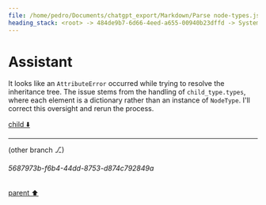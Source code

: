 ```yaml
---
file: /home/pedro/Documents/chatgpt_export/Markdown/Parse node-types.json for models..md
heading_stack: <root> -> 484de9b7-6d66-4eed-a655-00940b23dffd -> System -> 40bb608e-2dfa-4a1b-a046-7b8d340b36c3 -> System -> aaa2de54-e0e3-4848-813c-de80cbe3e253 -> User -> Basic Info -> Internal Nodes -> Task -> 9387b9ba-fae2-448c-b4df-a2a1a946c3b6 -> Tool -> b6a63d27-6380-4d59-9ae7-88eabcad6cff -> Assistant -> Key Components: -> Observations: -> Examples: -> aaa2bc1e-c7a6-4ef9-8020-e692c381a096 -> User -> 3682d6bc-a0f0-4628-af8b-6b87bf5ae291 -> Assistant -> 4e945266-3138-47a1-8055-825076720fed -> Tool -> 29f0d10f-1f29-4fa2-9f0a-94ab3ada303e -> Assistant -> d82f3fa2-d61e-4b62-9791-4fa5d90fd3d8 -> Tool -> 9d0513e1-7bb4-44d8-ba04-4017488bd7b5 -> Assistant
---
```

# Assistant

It looks like an `AttributeError` occurred while trying to resolve the inheritance tree. The issue stems from the handling of `child_type.types`, where each element is a dictionary rather than an instance of `NodeType`. I'll correct this oversight and rerun the process.

[child ⬇️](#5687973b-f6b4-44dd-8753-d874c792849a)

---

(other branch ⎇)
###### 5687973b-f6b4-44dd-8753-d874c792849a
[parent ⬆️](#9d0513e1-7bb4-44d8-ba04-4017488bd7b5)
